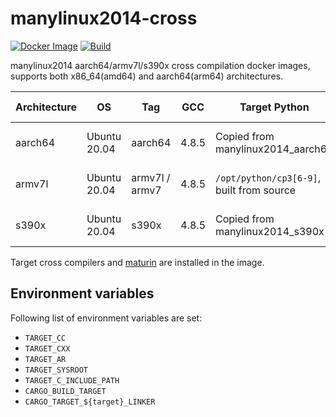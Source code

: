 # manylinux2014-cross

[![Docker Image](https://img.shields.io/docker/pulls/messense/manylinux2014-cross.svg?maxAge=2592000)](https://hub.docker.com/r/messense/manylinux2014-cross/)
[![Build](https://github.com/messense/manylinux2014-cross-arm/workflows/Build/badge.svg)](https://github.com/messense/manylinux2014-cross-arm/actions?query=workflow%3ABuild)

manylinux2014 aarch64/armv7l/s390x cross compilation docker images, supports both x86_64(amd64) and aarch64(arm64) architectures.

| Architecture |      OS      |       Tag       |        GCC          |          Target Python                     |       Host Python     |
| ------------ | ------------ | --------------- | ------------------- | ------------------------------------------ |-----------------------|
| aarch64      | Ubuntu 20.04 | aarch64         | 4.8.5               |  Copied from manylinux2014_aarch64         | Python 3.6 - 3.9      |
| armv7l       | Ubuntu 20.04 | armv7l / armv7  | 4.8.5               |  `/opt/python/cp3[6-9]`, built from source | Python 3.6 - 3.9      |
| s390x        | Ubuntu 20.04 | s390x           | 4.8.5               |  Copied from manylinux2014_s390x           | Python 3.6 - 3.9      |

Target cross compilers and [maturin](https://github.com/PyO3/maturin) are installed in the image.

## Environment variables

Following list of environment variables are set:

* `TARGET_CC`
* `TARGET_CXX`
* `TARGET_AR`
* `TARGET_SYSROOT`
* `TARGET_C_INCLUDE_PATH`
* `CARGO_BUILD_TARGET`
* `CARGO_TARGET_${target}_LINKER`
